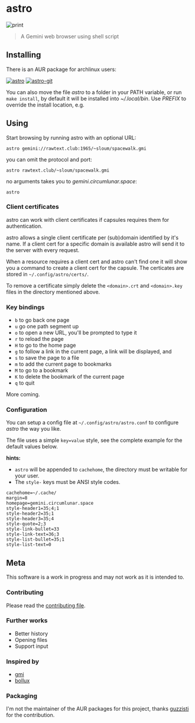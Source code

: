 # astro

![print](https://github.com/blmayer/astro/blob/main/astro.png?raw=true)
> A Gemini web browser using shell script


## Installing

There is an AUR package for archlinux users:

[![astro](https://img.shields.io/aur/version/astro?label=astro&logo=arch-linux)](https://aur.archlinux.org/packages/astro)
[![astro-git](https://img.shields.io/aur/version/astro-git?label=astro-git&logo=arch-linux)](https://aur.archlinux.org/packages/astro-git)

You can also move the file *astro* to a folder in your PATH variable, 
or run `make install`, by default it will be installed into *~/.local/bin*.
Use *PREFIX* to override the install location, e.g.




## Using

Start browsing by running astro with an optional URL:

`astro gemini://rawtext.club:1965/~sloum/spacewalk.gmi`

you can omit the protocol and port:

`astro rawtext.club/~sloum/spacewalk.gmi`

no arguments takes you to *gemini.circumlunar.space*:

`astro`

### Client certificates

astro can work with client certificates if capsules requires them for authentication.

astro allows a single client certificate per (sub)domain identified by it's name. If a client cert for a specific domain is available astro will send it to the server with every request.

When a resource requires a client cert and astro can't find one it will show you a command to create a client cert for the capsule. The certicates are stored in `~/.config/astro/certs/`.

To remove a certificate simply delete the `<domain>.crt` and `<domain>.key` files in the directory mentioned above.

### Key bindings

- `b` to go back one page
- `u` go one path segment up
- `o` to open a new URL, you'll be prompted to type it
- `r` to reload the page
- `H` to go to the home page
- `g` to follow a link in the current page, a link will be displayed, and
- `s` to save the page to a file
- `m` to add the current page to bookmarks
- `M` to go to a bookmark
- `K` to delete the bookmark of the current page
- `q` to quit

More coming.

### Configuration

You can setup a config file at `~/.config/astro/astro.conf` to configure *astro* the way you like.

The file uses a simple `key=value` style, see the complete example for the default values below.

**hints:**
* `astro` will be appended to `cachehome`, the directory must be writable for your user.
* The `style-` keys must be ANSI style codes.

```
cachehome=~/.cache/
margin=8
homepage=gemini.circumlunar.space
style-header1=35;4;1
style-header2=35;1
style-header3=35;4
style-quote=2;3
style-link-bullet=33
style-link-text=36;3
style-list-bullet=35;1
style-list-text=0
```

## Meta

This software is a work in progress and may not work as it is intended to.


### Contributing

Please read the [contributing file](CONTRIBUTING.md).


### Further works

- Better history
- Opening files
- Support input


### Inspired by

- [gmi](https://sr.ht/~chambln/gmi/)
- [bollux](https://sr.ht/~acdw/bollux/)


### Packaging

I'm not the maintainer of the AUR packages for this project,
thanks [guzzisti](https://aur.archlinux.org/account/guzzisti) for the contribution.
